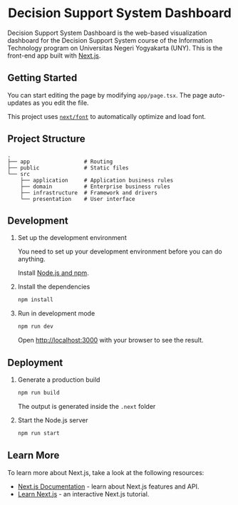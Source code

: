 <h1 align="center">Decision Support System Dashboard</h1>

Decision Support System Dashboard is the web-based visualization dashboard for the Decision Support System course of the Information Technology program on Universitas Negeri Yogyakarta (UNY). This is the front-end app built with [Next.js](https://nextjs.org/).

## Getting Started

You can start editing the page by modifying `app/page.tsx`. The page auto-updates as you edit the file.

This project uses [`next/font`](https://nextjs.org/docs/basic-features/font-optimization) to automatically optimize and load font.

## Project Structure

```
.
├── app                 # Routing
├── public              # Static files
└── src
    ├── application     # Application business rules
    ├── domain          # Enterprise business rules
    ├── infrastructure  # Framework and drivers
    └── presentation    # User interface
```
## Development

1. Set up the development environment

   You need to set up your development environment before you can do anything.

   Install [Node.js and npm](https://nodejs.org/en/download/).

2. Install the dependencies

   ```bash
   npm install
   ```

3. Run in development mode

   ```bash
   npm run dev
   ```

   Open [http://localhost:3000](http://localhost:3000) with your browser to see the result.

## Deployment

1. Generate a production build

   ```bash
   npm run build
   ```

   The output is generated inside the `.next` folder

2. Start the Node.js server

   ```bash
   npm run start
   ```
## Learn More

To learn more about Next.js, take a look at the following resources:

- [Next.js Documentation](https://nextjs.org/docs) - learn about Next.js features and API.
- [Learn Next.js](https://nextjs.org/learn) - an interactive Next.js tutorial.

